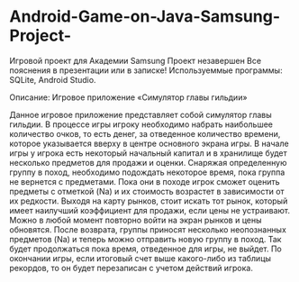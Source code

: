 # Android-Game-on-Java-Samsung-Project-
Игровой проект для Академии Samsung
Проект незавершен
Все пояснения в презентации или в записке!
Используеммые программы: SQLite, Android Studio.

Описание:
Игровое приложение «Симулятор главы гильдии»

Данное игровое приложение представляет собой симулятор главы гильдии. В процессе игры игроку необходимо набрать наибольшее количество очков, то есть денег, за отведенное количество времени, которое указывается вверху в центре основного экрана игры.
В начале игры у игрока есть некоторый начальный капитал и в хранилище будет несколько предметов для продажи и оценки. Снаряжая определенную группу в поход, необходимо подождать некоторое время, пока группа не вернется с предметами. Пока они в походе игрок сможет оценить предметы с отметкой (Na) и их стоимость возрастет в зависимости от их редкости.
Выходя на карту рынков, стоит искать тот рынок, который имеет наилучший коэффициент для продажи, если цены не устраивают. Можно в любой момент повторно войти на экран рынков и цены обновятся.
После возврата, группы приносят несколько неопознанных предметов (Na) и теперь можно отправить новую группу в поход. Так будет продолжаться пока время, отведенное для игры, не выйдет. По окончании игры, если итоговый счет выше какого-либо из таблицы рекордов, то он будет перезаписан с учетом действий игрока.
